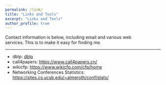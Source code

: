 ```yaml
---
permalink: /link/
title: "Links and Tools"
excerpt: "Links and Tools"
author_profile: true
---
```

Contact information is below, including email and various web services. This is to make it easy for finding me. 

--------
* dblp: <a href="https://dblp.uni-trier.de/" target="_blank">dblp</a>
* call4papers: https://www.call4papers.cn/
* wikicfp: https://www.wikicfp.com/cfp/home
* Networking Conferences Statistics: https://sites.cs.ucsb.edu/~almeroth/conf/stats/
